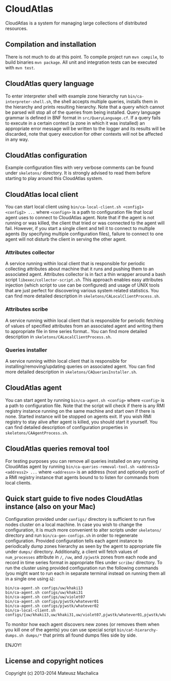 CloudAtlas
==========
CloudAtlas is a system for managing large collections of distributed resources.

Compilation and installation
----------------------------
There is not much to do at this point. To compile project run `mvn compile`, to build binaries `mvn package`.
All unit and integration tests can be executed with `mvn test`.

CloudAtlas query language
-------------------------
To enter interpreter shell with example zone hierarchy run `bin/ca-interpreter-shell.sh`, the shell accepts multiple
queries, installs them in the hierarchy and prints resulting hierarchy. Note that a query which cannot be parsed will
stop all of the queries from being installed.
Query language grammar is defined in BNF format in `src/QueryLanguage.cf`.
If a query fails to execute in a certain context (a zone in which it was installed) an appropriate error message will be
written to the logger and its results will be discarded, note that query execution for other contexts will not be
affected in any way.

CloudAtlas configuration
------------------------
Example configuration files with very verbose comments can be found under `skeletons/` directory.
It is strongly advised to read them before starting to play around this CloudAtlas system.

CloudAtlas local client
-----------------------
You can start local client using `bin/ca-local-client.sh <config1> <config2> ...` where `<confign>` is a path to
configuration file that local agent uses to connect to CloudAtlas agent.
Note that if the agent is not running or was killed, the client that tried or was connected to the agent will fail.
However, if you start a single client and tell it to connect to multiple agents (by specifying multiple configuration
files), failure to connect to one agent will not disturb the client in serving the other agent.

### Attributes collector ###
A service running within local client that is responsible for periodic collecting attributes about machine that it runs
and pushing them to an associated agent.
Attributes collector is in fact a thin wrapper around a bash script `libexec/collector-script.sh`.
This approach enables easy attributes injection (which script to use can be configured) and usage of UNIX tools that
are just perfect for discovering various system related statistics.
You can find more detailed description in `skeletons/CALocalClientProcess.sh`.

### Attributes scribe ###
A service running within local client that is responsible for periodic fetching of values of specified attributes from
an associated agent and writing them to appropriate file in time series format..
You can find more detailed description in `skeletons/CALocalClientProcess.sh`.

### Queries installer ###
A service running within local client that is responsible for installing/removing/updating queries on associated agent.
You can find more detailed description in `skeletons/CAQueriesInstaller.sh`.

CloudAtlas agent
----------------
You can start agent by running `bin/ca-agent.sh <config>` where `<config>` is a path to configuration file.
Note that the script will check if there is any RMI registry instance running on the same machine and start own if there
is none. Started instance will be stopped on agents exit. If you wish RMI registry to stay alive after agent is killed,
you should start it yourself.
You can find detailed description of configuration properties in `skeletons/CAAgentProcess.sh`.

CloudAtlas queries removal tool
-------------------------------
For testing purposes you can remove all queries installed on any running CloudAtlas agent by running
`bin/ca-queries-removal-tool.sh <address1> <address2> ...` where `<addressn>` is an address (host and optionally port)
of a RMI registry instance that agents bound to to listen for commands from local clients.

Quick start guide to five nodes CloudAtlas instance (also on your Mac)
----------------------------------------------------------------------
Configuration provided under `configs/` directory is sufficient to run five nodes cluster on a local machine.
In case you wish to change the configuration, it is much more convenient to alter scripts under `skeletons/` directory
and run `bin/ca-gen-configs.sh` in order to regenerate configuration.
Provided configuration tells each agent instance to periodically dump zones hierarchy as seen by the agent to
appropriate file under `dumps/` directory.
Additionally, a client will fetch values of `num_processes` attribute in `/`, `/uw`, and `/pjwstk` zones from each node
and record in time series format in appropriate files under `scribe/` directory.
To run the cluster using provided configuration run the following commands (you might want to run each in separate
terminal instead on running them all in a single one using `&`):

    bin/ca-agent.sh configs/uw/khaki13
    bin/ca-agent.sh configs/uw/khaki31
    bin/ca-agent.sh configs/uw/violet07
    bin/ca-agent.sh configs/pjwstk/whatever01
    bin/ca-agent.sh configs/pjwstk/whatever02
    bin/ca-local-client.sh configs/{uw/khaki13,uw/khaki31,uw/violet07,pjwstk/whatever01,pjwstk/whatever02}

To monitor how each agent discovers new zones (or removes them when you kill one of the agents) you can use special
script `bin/cat-hierarchy-dumps.sh dumps/*` that prints all found dumps files side by side.

ENJOY!

License and copyright notices
-----------------------------
Copyright (c) 2013-2014 Mateusz Machalica
